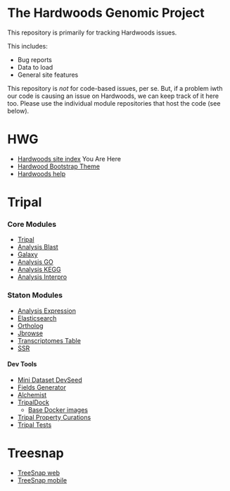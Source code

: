 # The Hardwoods Genomic Project

This repository is primarily for tracking Hardwoods issues.

This includes:
* Bug reports
* Data to load
* General site features

This repository is *not* for code-based issues, per se.  But, if a problem iwth our code is causing an issue on Hardwoods, we can keep track of it here too.  Please use the individual module repositories that host the code (see below).


# HWG 
* [Hardwoods site index](https://github.com/statonlab/hardwoods_site/issues) You Are Here
* [Hardwood Bootstrap Theme](https://github.com/statonlab/hardwood)
* [Hardwoods help](https://github.com/statonlab/hardwoods_help)
# Tripal
### Core Modules
* [Tripal](https://github.com/tripal/tripal)
* [Analysis Blast](https://github.com/tripal/tripal_analysis_blast)
* [Galaxy](https://github.com/tripal/tripal_galaxy)
* [Analysis GO](https://github.com/tripal/tripal_analysis_go)
* [Analysis KEGG](https://github.com/tripal/tripal_analysis_kegg)
* [Analysis Interpro](https://github.com/tripal/tripal_analysis_interpro)
### Staton Modules
* [Analysis Expression](https://github.com/tripal/tripal_analysis_expression)
* [Elasticsearch](https://github.com/tripal/tripal_elasticsearch)
* [Ortholog](https://github.com/statonlab/tripal_ortholog/issues)
* [Jbrowse](https://github.com/statonlab/tripal_jbrowse_instance)
* [Transcriptomes Table](https://github.com/statonlab/tripal_transcriptomes_table)
* [SSR](https://github.com/statonlab/tripal_ssr)

#### Dev Tools
* [Mini Dataset DevSeed](https://github.com/statonlab/tripal_dev_mini_dataset)
* [Fields Generator](https://github.com/statonlab/fields_generator)
* [Alchemist](https://github.com/statonlab/tripal_alchemist)
* [TripalDock](https://github.com/statonlab/tripaldock)
  -  [Base Docker images](https://github.com/statonlab/docker-containers)
* [Tripal Property Curations](https://github.com/statonlab/tripal_property_curations)
* [Tripal Tests](https://github.com/statonlab/TripalTestSuite)

# Treesnap
* [TreeSnap web](https://github.com/mestato/Treesnap-website)
* [TreeSnap mobile](https://github.com/mestato/Treesnap-mobile)
